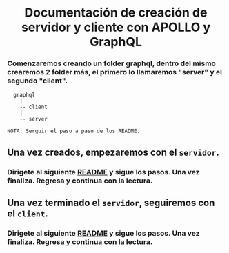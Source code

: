 <h1 align="center"><b>Documentación de creación de servidor y cliente con APOLLO y GraphQL</b></h1>

### Comenzaremos creando un folder graphql, dentro del mismo crearemos 2 folder más, el primero lo llamaremos "server" y el segundo "client".

```
  graphql
    |
    -- client
    |
    -- server
```

`NOTA: Serguir el paso a paso de los README.`

## Una vez creados, empezaremos con el `servidor`.

### Dirigete al siguiente [README](https://github.com/neriheredia/APOLLO_SERVER_AND_CLIENT_GRAPHQL/tree/master/server#readme) y sigue los pasos. Una vez finaliza. Regresa y continua con la lectura.

## Una vez terminado el `servidor`, seguiremos con el `client`.

### Dirigete al siguiente [README](https://github.com/neriheredia/APOLLO_SERVER_AND_CLIENT_GRAPHQL/tree/master/client) y sigue los pasos. Una vez finaliza. Regresa y continua con la lectura.
